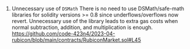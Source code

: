
1. Unnecessary use of ```DSMath```
There is no need to use DSMath/safe-math libraries for solidity versions >= 0.8 since underflows/overflows now revert. Unnecessary use of the library leads to extra gas costs when normal subtraction, addition, and multiplication is enough.
https://github.com/code-423n4/2023-04-rubicon/blob/main/contracts/RubiconMarket.sol#L45




